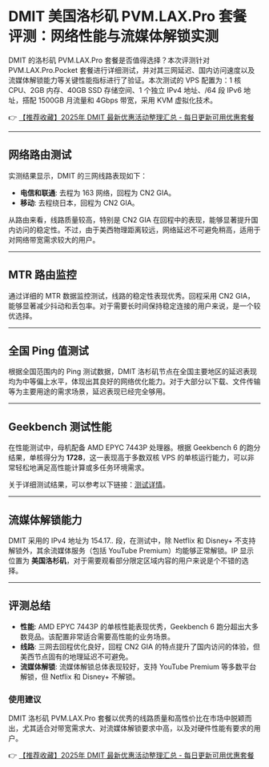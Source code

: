 # DMIT 美国洛杉矶 PVM.LAX.Pro 套餐评测：网络性能与流媒体解锁实测

DMIT 的洛杉矶 PVM.LAX.Pro 套餐是否值得选择？本次评测针对 PVM.LAX.Pro.Pocket 套餐进行详细测试，并对其三网延迟、国内访问速度以及流媒体解锁能力等关键性能指标进行了验证。本次测试的 VPS 配置为：1 核 CPU、2GB 内存、40GB SSD 存储空间、1 个独立 IPv4 地址、/64 段 IPv6 地址，搭配 1500GB 月流量和 4Gbps 带宽，采用 KVM 虚拟化技术。

👉 [【推荐收藏】2025年 DMIT 最新优惠活动整理汇总 - 每日更新可用优惠套餐](https://bit.ly/dmit_coupon)

---

## 网络路由测试

实测结果显示，DMIT 的三网线路表现如下：

- **电信和联通**: 去程为 163 网络，回程为 CN2 GIA。
- **移动**: 去程绕日本，回程为 CN2 GIA。

从路由来看，线路质量较高，特别是 CN2 GIA 在回程中的表现，能够显著提升国内访问的稳定性。不过，由于美西物理距离较远，网络延迟不可避免稍高，适用于对网络带宽需求较大的用户。

---

## MTR 路由监控

通过详细的 MTR 数据监控测试，线路的稳定性表现优秀。回程采用 CN2 GIA，能够显著减少抖动和丢包率。对于需要长时间保持稳定连接的用户来说，是一个较优选择。

---

## 全国 Ping 值测试

根据全国范围内的 Ping 测试数据，DMIT 洛杉矶节点在全国主要地区的延迟表现均为中等偏上水平，体现出其良好的网络优化能力。对于大部分以下载、文件传输等为主要用途的需求场景，延迟表现已经完全够用。

---

## Geekbench 测试性能

在性能测试中，母机配备 AMD EPYC 7443P 处理器。根据 Geekbench 6 的跑分结果，单核得分为 **1728**，这一表现高于多数双核 VPS 的单核运行能力，可以非常轻松地满足高性能计算或多任务环境需求。

关于详细测试结果，可以参考以下链接：[测试详情](https://browser.geekbench.com/v6/cpu/3177542)。

---

## 流媒体解锁能力

DMIT 采用的 IPv4 地址为 154.17.*.* 段，在测试中，除 Netflix 和 Disney+ 不支持解锁外，其余流媒体服务（包括 YouTube Premium）均能够正常解锁。IP 显示位置为 **美国洛杉矶**，对于需要观看部分限定区域内容的用户来说是个不错的选择。

---

## 评测总结

- **性能**: AMD EPYC 7443P 的单核性能表现优秀，Geekbench 6 跑分超出大多数竞品。该配置非常适合需要高性能的业务场景。
- **线路**: 三网去回程优化良好，回程 CN2 GIA 的特点提升了国内访问的体验，但美西节点固有的地理延迟不可避免。
- **流媒体解锁**: 流媒体解锁总体表现较好，支持 YouTube Premium 等多数平台解锁，但 Netflix 和 Disney+ 不解锁。

### 使用建议

DMIT 洛杉矶 PVM.LAX.Pro 套餐以优秀的线路质量和高性价比在市场中脱颖而出，尤其适合对带宽需求大、对流媒体解锁要求中高，以及对硬件性能有要求的用户。

👉 [【推荐收藏】2025年 DMIT 最新优惠活动整理汇总 - 每日更新可用优惠套餐](https://bit.ly/dmit_coupon)